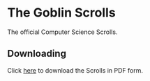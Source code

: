 # The Goblin Scrolls
The official Computer Science Scrolls.


## Downloading

Click [here](https://gitlab.com/kitdacatsun/goblin-scrolls/-/jobs/artifacts/main/download?job=build) to download the Scrolls in PDF form.
